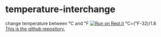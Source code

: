# temperature-interchange
change temperature between ℃ and ℉
[![Run on Repl.it](https://repl.it/badge/github/gamemaster2b/temperature-interchange)](https://repl.it/github/gamemaster2b/temperature-interchange)
℃=(℉-32)/1.8
[This is the github repository.](https://github.com/gamemaster2b/temperature-interchange)